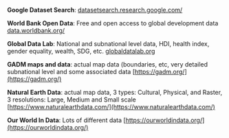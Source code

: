 **Google Dataset Search**: [datasetsearch.research.google.com/](https://datasetsearch.research.google.com/)

**World Bank Open Data**: Free and open access to global development data [data.worldbank.org/](https://data.worldbank.org/) 

 **Global Data Lab**: National and subnational level data, HDI, health index, gender equality, wealth, SDG, etc.  [globaldatalab.org](globaldatalab.org)

**GADM maps and data**: actual map data (boundaries, etc, very detailed subnational level and some associated data [https://gadm.org/](https://gadm.org/)

**Natural Earth Data**: actual map data, 3 types: Cultural, Physical, and Raster, 3 resolutions: Large, Medium and Small scale [https://www.naturalearthdata.com/](https://www.naturalearthdata.com/)

**Our World In Data**: Lots of different data [https://ourworldindata.org/](https://ourworldindata.org/)

